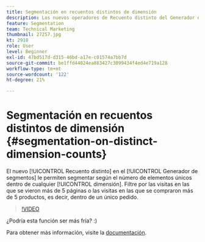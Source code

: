 ```yaml
---
title: Segmentación en recuentos distintos de dimensión
description: Los nuevos operadores de Recuento distinto del Generador de segmentos le permiten segmentar según el número de elementos únicos dentro de cualquier dimensión. Filtre por las visitas en las que se vieron más de 5 páginas o las visitas en las que se compraron más de 5 productos, es decir, dentro de un único pedido.
feature: Segmentation
team: Technical Marketing
thumbnail: 27257.jpg
kt: 2918
role: User
level: Beginner
exl-id: 47bd517d-d315-46bd-a17e-c01574a7bb7d
source-git-commit: be1ffd44024ea883427c3099434f4ed4e719a128
workflow-type: tm+mt
source-wordcount: '122'
ht-degree: 21%

---
```


# Segmentación en recuentos distintos de dimensión {#segmentation-on-distinct-dimension-counts}

El nuevo [!UICONTROL Recuento distinto] en el [!UICONTROL Generador de segmentos] le permiten segmentar según el número de elementos únicos dentro de cualquier [!UICONTROL dimensión]. Filtre por las visitas en las que se vieron más de 5 páginas o las visitas en las que se compraron más de 5 productos, es decir, dentro de un único pedido.

>[!VIDEO](https://video.tv.adobe.com/v/27257/?quality=9)

¿Podría esta función ser más fría? :)

Para obtener más información, visite la [documentación](https://experienceleague.adobe.com/docs/analytics/components/segmentation/segment-reference/seg-operators.html?lang=es).
